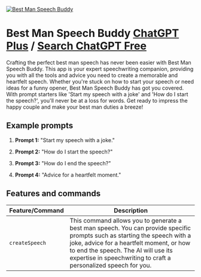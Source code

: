 
[![Best Man Speech Buddy](https://files.oaiusercontent.com/file-LaQG5ttvhebVQi5xv47Swml2?se=2123-10-16T21%3A56%3A12Z&sp=r&sv=2021-08-06&sr=b&rscc=max-age%3D31536000%2C%20immutable&rscd=attachment%3B%20filename%3D6d17bf4d-c006-4dc3-891d-675174f70396.png&sig=OsEhNZH1SHSrTH4/vYOF1V4OKYfI49KU2dJPAxWYO1w%3D)](https://chat.openai.com/g/g-FfcrbYht3-best-man-speech-buddy)

# Best Man Speech Buddy [ChatGPT Plus](https://chat.openai.com/g/g-FfcrbYht3-best-man-speech-buddy) / [Search ChatGPT Free](https://gptcall.net/index.html#/?search=Best%20Man%20Speech%20Buddy)

Crafting the perfect best man speech has never been easier with Best Man Speech Buddy. This app is your expert speechwriting companion, providing you with all the tools and advice you need to create a memorable and heartfelt speech. Whether you're stuck on how to start your speech or need ideas for a funny opener, Best Man Speech Buddy has got you covered. With prompt starters like 'Start my speech with a joke' and 'How do I start the speech?', you'll never be at a loss for words. Get ready to impress the happy couple and make your best man duties a breeze!

## Example prompts

1. **Prompt 1:** "Start my speech with a joke."

2. **Prompt 2:** "How do I start the speech?"

3. **Prompt 3:** "How do I end the speech?"

4. **Prompt 4:** "Advice for a heartfelt moment."

## Features and commands

| Feature/Command | Description |
| --- | --- |
| `createSpeech` | This command allows you to generate a best man speech. You can provide specific prompts such as starting the speech with a joke, advice for a heartfelt moment, or how to end the speech. The AI will use its expertise in speechwriting to craft a personalized speech for you. |


